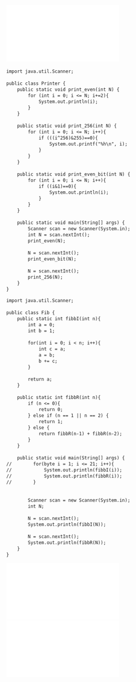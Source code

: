 ![Lab2_lista](/Notatki/Semestr%202/Programowanie%20obiektowe/Labolatoria/Labolatoria%202/Lab2_lista.pdf)

```run-java
import java.util.Scanner;  
  
public class Printer {  
    public static void print_even(int N) {  
        for (int i = 0; i <= N; i+=2){  
            System.out.println(i);  
        }  
    }  
  
    public static void print_256(int N) {  
        for (int i = 0; i <= N; i++){  
            if (((i^256)&255)==0){  
                System.out.printf("%h\n", i);  
            }  
        }  
    }  
  
    public static void print_even_bit(int N) {  
        for (int i = 0; i <= N; i++){  
            if ((i&1)==0){  
                System.out.println(i);  
            }  
        }  
    }  
  
    public static void main(String[] args) {  
        Scanner scan = new Scanner(System.in);  
        int N = scan.nextInt();  
        print_even(N);  
  
        N = scan.nextInt();  
        print_even_bit(N);  
  
        N = scan.nextInt();  
        print_256(N);  
    }  
}
```

```run-java
import java.util.Scanner;  
  
public class Fib {  
    public static int fibbI(int n){  
        int a = 0;  
        int b = 1;  
  
        for(int i = 0; i < n; i++){  
            int c = a;  
            a = b;  
            b += c;  
        }  
  
        return a;  
    }  
  
    public static int fibbR(int n){  
        if (n <= 0){  
            return 0;  
        } else if (n == 1 || n == 2) {  
            return 1;  
        } else {  
            return fibbR(n-1) + fibbR(n-2);  
        }  
    }  
  
    public static void main(String[] args) {  
//        for(byte i = 1; i <= 21; i++){  
//            System.out.println(fibbI(i));  
//            System.out.println(fibbR(i));  
//        }  
  
  
        Scanner scan = new Scanner(System.in);  
        int N;  
  
        N = scan.nextInt();  
        System.out.println(fibbI(N));  
  
        N = scan.nextInt();  
        System.out.println(fibbR(N));  
    }  
}
```

![Printer](/Notatki/Semestr%202/Programowanie%20obiektowe/Labolatoria/Labolatoria%202/Printer.java)
![Fib](/Notatki/Semestr%202/Programowanie%20obiektowe/Labolatoria/Labolatoria%202/Fib.java)